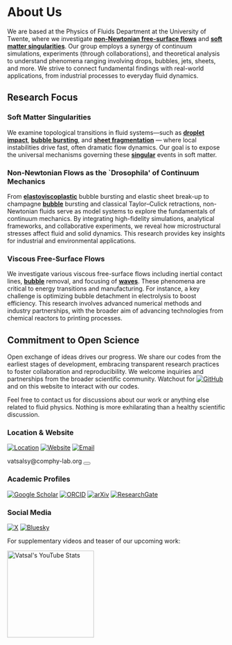 # About Us
We are based at the Physics of Fluids Department at the University of Twente, where we investigate [**non-Newtonian free-surface flows**](/research/?tag=Non-Newtonian) and [**soft matter singularities**](/research/?tag=Soft-matter-singularities). Our group employs a synergy of continuum simulations, experiments (through collaborations), and theoretical analysis to understand phenomena ranging involving drops, bubbles, jets, sheets, and more. We strive to connect fundamental findings with real-world applications, from industrial processes to everyday fluid dynamics.

## Research Focus
### Soft Matter Singularities
We examine topological transitions in fluid systems—such as [**droplet impact**](/research/?tag=Drops), [**bubble bursting**](/research/?tag=Bubbles), and [**sheet fragmentation**](/research/?tag=Sheets) — where local instabilities drive fast, often dramatic flow dynamics. Our goal is to expose the universal mechanisms governing these [**singular**]((/research/?tag=Soft-matter-singularities)) events in soft matter.

### Non-Newtonian Flows as the `Drosophila' of Continuum Mechanics
From [**elastoviscoplastic**]((/research/?tag=Non-Newtonian)) bubble bursting and elastic sheet break-up to champagne [**bubble**](/research/?tag=Bubbles) bursting and classical Taylor–Culick retractions, non-Newtonian fluids serve as model systems to explore the fundamentals of continuum mechanics. By integrating high-fidelity simulations, analytical frameworks, and collaborative experiments, we reveal how microstructural stresses affect fluid and solid dynamics. This research provides key insights for industrial and environmental applications.

### Viscous Free-Surface Flows
We investigate various viscous free-surface flows including inertial contact lines, [**bubble**](/research/?tag=Bubbles) removal, and focusing of [**waves**](/research/?tag=Waves). These phenomena are critical to energy transitions and manufacturing. For instance, a key challenge is optimizing bubble detachment in electrolysis to boost efficiency. This research involves advanced numerical methods and industry partnerships, with the broader aim of advancing technologies from chemical reactors to printing processes.

## Commitment to Open Science
Open exchange of ideas drives our progress. We share our codes from the earliest stages of development, embracing transparent research practices to foster collaboration and reproducibility. We welcome inquiries and partnerships from the broader scientific community. Watchout for [![GitHub](https://img.shields.io/badge/GitHub-100000?style=flat-square&logo=github&logoColor=white)](https://github.com/comphy-lab) and [<i class="fa-brands fa-github" style="font-size: 1.5em; color: black;"></i>](https://github.com/comphy-lab) on this website to interact with our codes. 

Feel free to contact us for discussions about our work or anything else related to fluid physics. Nothing is more exhilarating than a healthy scientific discussion.

### Location & Website
[![Location](https://img.shields.io/badge/-Physics%20of%20Fluids-4285F4?style=flat&logo=googlemaps&logoColor=white)](https://maps.app.goo.gl/jSTCYnfcndF1uZPV8)
[![Website](https://img.shields.io/badge/-comphy--lab.org-4285F4?style=flat&logo=googlechrome&logoColor=white)](http://www.comphy-lab.org)
[![Email](https://img.shields.io/badge/-mailto:vatsalsy@comphy--lab.org-EA4335?style=flat&logo=gmail&logoColor=white)](mailto:vatsalsy@comphy-lab.org)

<div class="email-container">
    <span class="email-text">vatsalsy@comphy-lab.org</span>
    <button class="copy-btn" onclick="copyEmail(this)" data-text="vatsalsy@comphy-lab.org" aria-label="Copy email address vatsalsy@comphy-lab.org">
        <i class="fas fa-copy"></i>
    </button>
</div>

### Academic Profiles
[![Google Scholar](https://img.shields.io/badge/-Google%20Scholar-4285F4?style=flat&logo=googlescholar&logoColor=white)](https://scholar.google.com/citations?user=tHb_qZoAAAAJ&hl=en)
[![ORCID](https://img.shields.io/badge/-ORCID-A6CE39?style=flat&logo=orcid&logoColor=white)](https://orcid.org/0000-0002-4293-6099)
[![arXiv](https://img.shields.io/badge/-arXiv-B31B1B?style=flat&logo=arxiv&logoColor=white)](https://arxiv.org/search/?query=vatsal+sanjay&searchtype=all&source=header)
[![ResearchGate](https://img.shields.io/badge/-ResearchGate-00CCBB?style=flat&logo=researchgate&logoColor=white)](https://www.researchgate.net/profile/Vatsal-Sanjay-2)

### Social Media

[![X](https://img.shields.io/badge/-@CoMPhyLab-000000?style=flat&logo=x&logoColor=white)](https://twitter.com/VatsalSanjay)
[![Bluesky](https://img.shields.io/badge/-@comphy--lab.org-0285FF?style=flat&logo=bluesky&logoColor=white)](https://bsky.app/profile/comphy-lab.org)

For supplementary videos and teaser of our upcoming work:

<a href="https://www.youtube.com/@CoMPhyLab" target="_blank">
  <picture>
    <source media="(prefers-color-scheme: dark)" srcset="https://cust-youtube-stats-card.vercel.app/api?channelid=UC-eTdHrAM_eQrWOtNLoT19w&theme=solarized_light&cache_seconds=0" width="auto" height="200px">
    <img alt="Vatsal's YouTube Stats" src="https://cust-youtube-stats-card.vercel.app/api?channelid=UC-eTdHrAM_eQrWOtNLoT19w&theme=vision_friendly_dark&hide_border=true" width="auto" height="200px">
  </picture>
</a>